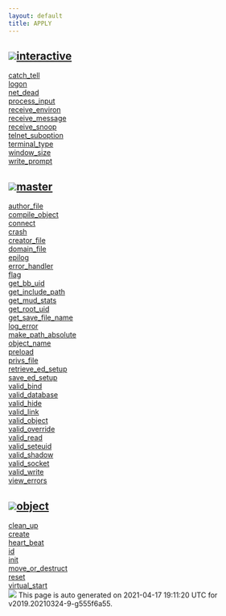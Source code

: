 ```yaml
---
layout: default
title: APPLY
---
```



<h2 class="border-bottom py-3 text-uppercase">
  <img src="https://cdnjs.cloudflare.com/ajax/libs/octicons/8.5.0/svg/bookmark.svg"><a class='text-secondary' name="interactive" href="#interactive">interactive</a>
</h2>

<div class='row'>
<div class='col-sm-4 col-md-3 col-lg-3 col-xl-2'>
<div><a href='interactive/catch_tell.html'>catch_tell</a></div>
</div>
<div class='col-sm-4 col-md-3 col-lg-3 col-xl-2'>
<div><a href='interactive/logon.html'>logon</a></div>
</div>
<div class='col-sm-4 col-md-3 col-lg-3 col-xl-2'>
<div><a href='interactive/net_dead.html'>net_dead</a></div>
</div>
<div class='col-sm-4 col-md-3 col-lg-3 col-xl-2'>
<div><a href='interactive/process_input.html'>process_input</a></div>
</div>
<div class='col-sm-4 col-md-3 col-lg-3 col-xl-2'>
<div><a href='interactive/receive_environ.html'>receive_environ</a></div>
</div>
<div class='col-sm-4 col-md-3 col-lg-3 col-xl-2'>
<div><a href='interactive/receive_message.html'>receive_message</a></div>
</div>
<div class='col-sm-4 col-md-3 col-lg-3 col-xl-2'>
<div><a href='interactive/receive_snoop.html'>receive_snoop</a></div>
</div>
<div class='col-sm-4 col-md-3 col-lg-3 col-xl-2'>
<div><a href='interactive/telnet_suboption.html'>telnet_suboption</a></div>
</div>
<div class='col-sm-4 col-md-3 col-lg-3 col-xl-2'>
<div><a href='interactive/terminal_type.html'>terminal_type</a></div>
</div>
<div class='col-sm-4 col-md-3 col-lg-3 col-xl-2'>
<div><a href='interactive/window_size.html'>window_size</a></div>
</div>
<div class='col-sm-4 col-md-3 col-lg-3 col-xl-2'>
<div><a href='interactive/write_prompt.html'>write_prompt</a></div>
</div>
</div>

<h2 class="border-bottom py-3 text-uppercase">
  <img src="https://cdnjs.cloudflare.com/ajax/libs/octicons/8.5.0/svg/bookmark.svg"><a class='text-secondary' name="master" href="#master">master</a>
</h2>

<div class='row'>
<div class='col-sm-4 col-md-3 col-lg-3 col-xl-2'>
<div><a href='master/author_file.html'>author_file</a></div>
</div>
<div class='col-sm-4 col-md-3 col-lg-3 col-xl-2'>
<div><a href='master/compile_object.html'>compile_object</a></div>
</div>
<div class='col-sm-4 col-md-3 col-lg-3 col-xl-2'>
<div><a href='master/connect.html'>connect</a></div>
</div>
<div class='col-sm-4 col-md-3 col-lg-3 col-xl-2'>
<div><a href='master/crash.html'>crash</a></div>
</div>
<div class='col-sm-4 col-md-3 col-lg-3 col-xl-2'>
<div><a href='master/creator_file.html'>creator_file</a></div>
</div>
<div class='col-sm-4 col-md-3 col-lg-3 col-xl-2'>
<div><a href='master/domain_file.html'>domain_file</a></div>
</div>
<div class='col-sm-4 col-md-3 col-lg-3 col-xl-2'>
<div><a href='master/epilog.html'>epilog</a></div>
</div>
<div class='col-sm-4 col-md-3 col-lg-3 col-xl-2'>
<div><a href='master/error_handler.html'>error_handler</a></div>
</div>
<div class='col-sm-4 col-md-3 col-lg-3 col-xl-2'>
<div><a href='master/flag.html'>flag</a></div>
</div>
<div class='col-sm-4 col-md-3 col-lg-3 col-xl-2'>
<div><a href='master/get_bb_uid.html'>get_bb_uid</a></div>
</div>
<div class='col-sm-4 col-md-3 col-lg-3 col-xl-2'>
<div><a href='master/get_include_path.html'>get_include_path</a></div>
</div>
<div class='col-sm-4 col-md-3 col-lg-3 col-xl-2'>
<div><a href='master/get_mud_stats.html'>get_mud_stats</a></div>
</div>
<div class='col-sm-4 col-md-3 col-lg-3 col-xl-2'>
<div><a href='master/get_root_uid.html'>get_root_uid</a></div>
</div>
<div class='col-sm-4 col-md-3 col-lg-3 col-xl-2'>
<div><a href='master/get_save_file_name.html'>get_save_file_name</a></div>
</div>
<div class='col-sm-4 col-md-3 col-lg-3 col-xl-2'>
<div><a href='master/log_error.html'>log_error</a></div>
</div>
<div class='col-sm-4 col-md-3 col-lg-3 col-xl-2'>
<div><a href='master/make_path_absolute.html'>make_path_absolute</a></div>
</div>
<div class='col-sm-4 col-md-3 col-lg-3 col-xl-2'>
<div><a href='master/object_name.html'>object_name</a></div>
</div>
<div class='col-sm-4 col-md-3 col-lg-3 col-xl-2'>
<div><a href='master/preload.html'>preload</a></div>
</div>
<div class='col-sm-4 col-md-3 col-lg-3 col-xl-2'>
<div><a href='master/privs_file.html'>privs_file</a></div>
</div>
<div class='col-sm-4 col-md-3 col-lg-3 col-xl-2'>
<div><a href='master/retrieve_ed_setup.html'>retrieve_ed_setup</a></div>
</div>
<div class='col-sm-4 col-md-3 col-lg-3 col-xl-2'>
<div><a href='master/save_ed_setup.html'>save_ed_setup</a></div>
</div>
<div class='col-sm-4 col-md-3 col-lg-3 col-xl-2'>
<div><a href='master/valid_bind.html'>valid_bind</a></div>
</div>
<div class='col-sm-4 col-md-3 col-lg-3 col-xl-2'>
<div><a href='master/valid_database.html'>valid_database</a></div>
</div>
<div class='col-sm-4 col-md-3 col-lg-3 col-xl-2'>
<div><a href='master/valid_hide.html'>valid_hide</a></div>
</div>
<div class='col-sm-4 col-md-3 col-lg-3 col-xl-2'>
<div><a href='master/valid_link.html'>valid_link</a></div>
</div>
<div class='col-sm-4 col-md-3 col-lg-3 col-xl-2'>
<div><a href='master/valid_object.html'>valid_object</a></div>
</div>
<div class='col-sm-4 col-md-3 col-lg-3 col-xl-2'>
<div><a href='master/valid_override.html'>valid_override</a></div>
</div>
<div class='col-sm-4 col-md-3 col-lg-3 col-xl-2'>
<div><a href='master/valid_read.html'>valid_read</a></div>
</div>
<div class='col-sm-4 col-md-3 col-lg-3 col-xl-2'>
<div><a href='master/valid_seteuid.html'>valid_seteuid</a></div>
</div>
<div class='col-sm-4 col-md-3 col-lg-3 col-xl-2'>
<div><a href='master/valid_shadow.html'>valid_shadow</a></div>
</div>
<div class='col-sm-4 col-md-3 col-lg-3 col-xl-2'>
<div><a href='master/valid_socket.html'>valid_socket</a></div>
</div>
<div class='col-sm-4 col-md-3 col-lg-3 col-xl-2'>
<div><a href='master/valid_write.html'>valid_write</a></div>
</div>
<div class='col-sm-4 col-md-3 col-lg-3 col-xl-2'>
<div><a href='master/view_errors.html'>view_errors</a></div>
</div>
</div>

<h2 class="border-bottom py-3 text-uppercase">
  <img src="https://cdnjs.cloudflare.com/ajax/libs/octicons/8.5.0/svg/bookmark.svg"><a class='text-secondary' name="object" href="#object">object</a>
</h2>

<div class='row'>
<div class='col-sm-4 col-md-3 col-lg-3 col-xl-2'>
<div><a href='object/clean_up.html'>clean_up</a></div>
</div>
<div class='col-sm-4 col-md-3 col-lg-3 col-xl-2'>
<div><a href='object/create.html'>create</a></div>
</div>
<div class='col-sm-4 col-md-3 col-lg-3 col-xl-2'>
<div><a href='object/heart_beat.html'>heart_beat</a></div>
</div>
<div class='col-sm-4 col-md-3 col-lg-3 col-xl-2'>
<div><a href='object/id.html'>id</a></div>
</div>
<div class='col-sm-4 col-md-3 col-lg-3 col-xl-2'>
<div><a href='object/init.html'>init</a></div>
</div>
<div class='col-sm-4 col-md-3 col-lg-3 col-xl-2'>
<div><a href='object/move_or_destruct.html'>move_or_destruct</a></div>
</div>
<div class='col-sm-4 col-md-3 col-lg-3 col-xl-2'>
<div><a href='object/reset.html'>reset</a></div>
</div>
<div class='col-sm-4 col-md-3 col-lg-3 col-xl-2'>
<div><a href='object/virtual_start.html'>virtual_start</a></div>
</div>
</div>

<div class="alert alert-info my-4" role="alert">
    <img src="https://cdnjs.cloudflare.com/ajax/libs/octicons/8.5.0/svg/info.svg">
    This page is auto generated on 2021-04-17 19:11:20 UTC for v2019.20210324-9-g555f6a55.</a>
</div>

